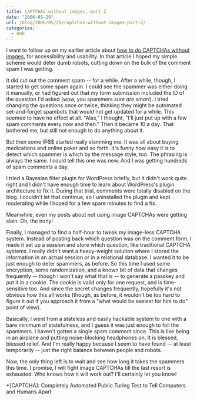 ```yaml
---
title: CAPTCHAs without images, part 2
date: "2006-05-29"
url: /blog/2006/05/29/captchas-without-images-part-2/
categories:
  - Web
---
```

I want to follow up on my earlier article about [how to do CAPTCHAs without images][1], for accessibility and usability. In that article I hoped my simple scheme would deter dumb robots, cutting down on the bulk of the comment spam I was getting.

It did cut out the comment spam -- for a while. After a while, though, I started to get some spam again. I could see the spammer was either doing it manually, or had figured out that my form submission included the ID of the question I'd asked (wow, you spammers *sure are smart*). I tried changing the questions once or twice, thinking they might be automated set-and-forget spambots that would not get updated for a while. This seemed to have no effect at all. "Alas," I thought, "I'll just put up with a few spam comments every now and then." Then it became 10 a day. That bothered me, but still not enough to do anything about it.

But then some @$$ started really slamming me. It was all about buying medications and online poker and so forth. It's funny how easy it is to detect which spammer is which by the message style, too. The phrasing is always the same. I could tell this one was new. And I was getting hundreds of spam comments a day.

I tried a Bayesian filter plugin for WordPress briefly, but it didn't work quite right and I didn't have enough time to learn about WordPress's plugin architecture to fix it. During that trial, comments were totally disabled on the blog. I couldn't let that continue, so I uninstalled the plugin and kept moderating while I hoped for a few spare minutes to find a fix.

Meanwhile, even my posts about not using image CAPTCHAs were getting slain. Oh, the irony!

Finally, I managed to find a half-hour to tweak my image-less CAPTCHA system. Instead of posting back which question was on the comment form, I made it set up a session and store which question, like traditional CAPTCHA systems. I really didn't want a heavy-weight solution where I stored the information in an actual session or in a relational database. I wanted it to be just enough to deter spammers, as before. So this time I used some encryption, some randomization, and a known bit of data that changes frequently -- though I won't say what that is -- to generate a passkey and put it in a cookie. The cookie is valid only for one request, and is time-sensitive too. And since the secret changes frequently, hopefully it's not obvious how this all works (though, as before, it wouldn't be too hard to figure it out if you approach it from a "what would be easiest for him to do" point of view).

Basically, I went from a stateless and easily hackable system to one with a bare minimum of statefulness, and I guess it was just enough to foil the spammers. I haven't gotten a single spam comment since. This is like being in an airplane and putting noise-blocking headphones on. It is blessed, blessed relief. And I'm really happy because I seem to have found -- at least temporarily -- just the right balance between people and robots.

Now, the only thing left is to wait and see how long it takes the spammers this time. I promise, I will fight image CAPTCHAs till the last resort is exhausted. Who knows how it will work out? I'll certainly let you know!

 [1]: http://www.xaprb.com/blog/2006/01/28/captchas-done-better/

 *[CAPTCHA]: Completely Automated Public Turing Test to Tell Computers and Humans Apart
